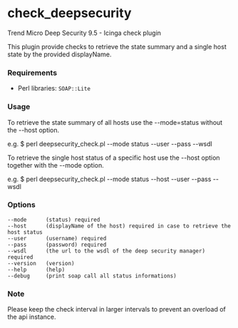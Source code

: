 check_deepsecurity
==================

Trend Micro Deep Security 9.5 - Icinga check plugin

This plugin provide checks to retrieve the state summary and a single host state by the provided displayName.

### Requirements

* Perl libraries: `SOAP::Lite`

### Usage

To retrieve the state summary of all hosts use the --mode=status without the --host option.

e.g. $ perl deepsecurity_check.pl --mode status --user <user> --pass <pass> --wsdl <url>

To retrieve the single host status of a specific host use the --host option together with the --mode option.

e.g. $ perl deepsecurity_check.pl --mode status --host <displayName> --user <user> --pass <pass> --wsdl <url>

### Options
    --mode		(status) required
    --host		(displayName of the host) required in case to retrieve the host status
    --user		(username) required
    --pass		(password) required
    --wsdl		(the url to the wsdl of the deep security manager) required
    --version	(version)
    --help		(help)
    --debug		(print soap call all status informations)

### Note

Please keep the check interval in larger intervals to prevent an overload of the api instance.

